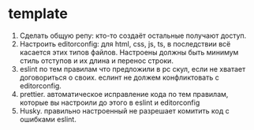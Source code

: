 # template
1. Сделать общую репу: кто-то создаёт остальные получают доступ. 
2. Настроить editorconfig: для html, css, js, ts, в последствии всё касается этих типов файлов. Настроены должны быть минимум стиль отступов и их длина и перенос строки.
3. eslint по тем правилам что предложили в рс скул, если не хватает договориться о своих. еслинт не должем конфликтовать с editorconfig.
4. prettier. автоматическое исправление кода по тем правилам, которые вы настроили до этого в eslint и editorconfig
5. Husky. правильно настроенный не разрешает комитить код с ошибками eslint.
